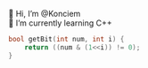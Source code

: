 👋 Hi, I’m @Konciem\
 🌱 I’m currently learning C++

```cpp
bool getBit(int num, int i) {
    return ((num & (1<<i)) != 0);
}
```
